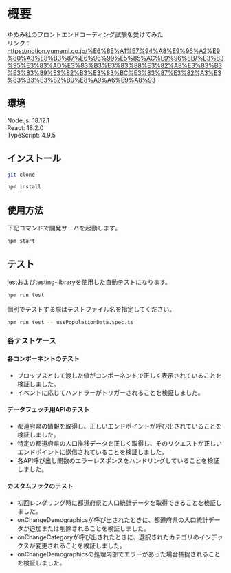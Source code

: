 # 概要

ゆめみ社のフロントエンドコーディング試験を受けてみた  
リンク：
https://notion.yumemi.co.jp/%E6%8E%A1%E7%94%A8%E9%96%A2%E9%80%A3%E8%B3%87%E6%96%99%E5%85%AC%E9%96%8B/%E3%83%95%E3%83%AD%E3%83%B3%E3%83%88%E3%82%A8%E3%83%B3%E3%83%89%E3%82%B3%E3%83%BC%E3%83%87%E3%82%A3%E3%83%B3%E3%82%B0%E8%A9%A6%E9%A8%93

## 環境

Node.js: 18.12.1  
React: 18.2.0  
TypeScript: 4.9.5

## インストール

```bash
git clone
```

```bash
npm install
```

## 使用方法

下記コマンドで開発サーバを起動します。

```bash
npm start
```

## テスト

jestおよびtesting-libraryを使用した自動テストになります。

```bash
npm run test
```

個別でテストする際はテストファイル名を指定してください。

```bash
npm run test -- usePopulationData.spec.ts
```

### 各テストケース

#### 各コンポーネントのテスト

- プロップスとして渡した値がコンポーネントで正しく表示されていることを検証しました。
- イベントに応じてハンドラーがトリガーされることを検証しました。

#### データフェッチ用APIのテスト

- 都道府県の情報を取得し、正しいエンドポイントが呼び出されていることを検証しました。
- 特定の都道府県の人口推移データを正しく取得し、そのリクエストが正しいエンドポイントに送信されていることを検証しました。
- 各API呼び出し関数のエラーレスポンスをハンドリングしていることを検証しました。

#### カスタムフックのテスト

- 初回レンダリング時に都道府県と人口統計データを取得できることを検証しました。
- onChangeDemographicsが呼び出されたときに、都道府県の人口統計データが追加または削除されることを検証しました。
- onChangeCategoryが呼び出されたときに、選択されたカテゴリのインデックスが変更されることを検証しました。
- onChangeDemographicsの処理内部でエラーがあった場合捕捉されることを検証しました。
